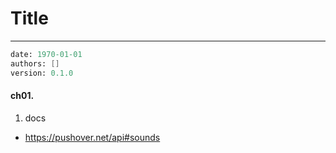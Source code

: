 # Title
---
```meta
date: 1970-01-01
authors: []
version: 0.1.0
```


#### ch01. 
1. docs
- https://pushover.net/api#sounds
